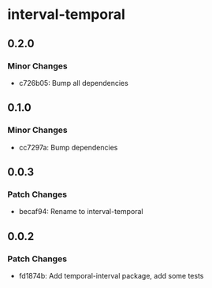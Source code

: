 # interval-temporal

## 0.2.0

### Minor Changes

- c726b05: Bump all dependencies

## 0.1.0

### Minor Changes

- cc7297a: Bump dependencies

## 0.0.3

### Patch Changes

- becaf94: Rename to interval-temporal

## 0.0.2

### Patch Changes

- fd1874b: Add temporal-interval package, add some tests
